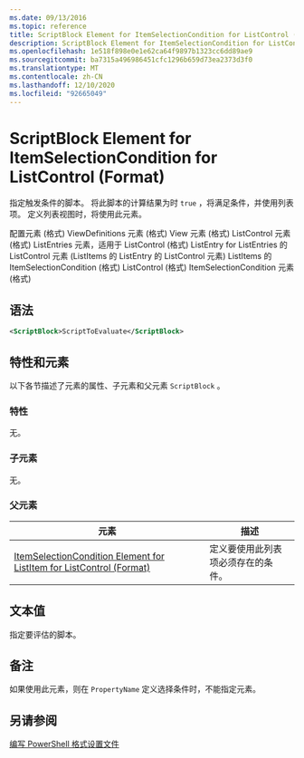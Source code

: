 ```yaml
---
ms.date: 09/13/2016
ms.topic: reference
title: ScriptBlock Element for ItemSelectionCondition for ListControl (Format)
description: ScriptBlock Element for ItemSelectionCondition for ListControl (Format)
ms.openlocfilehash: 1e518f898e0e1e62ca64f9897b1323cc6dd89ae9
ms.sourcegitcommit: ba7315a496986451cfc1296b659d73ea2373d3f0
ms.translationtype: MT
ms.contentlocale: zh-CN
ms.lasthandoff: 12/10/2020
ms.locfileid: "92665049"
---
```

# <a name="scriptblock-element-for-itemselectioncondition-for-listcontrol-format"></a>ScriptBlock Element for ItemSelectionCondition for ListControl (Format)

指定触发条件的脚本。 将此脚本的计算结果为时 `true` ，将满足条件，并使用列表项。 定义列表视图时，将使用此元素。

配置元素 (格式) ViewDefinitions 元素 (格式) View 元素 (格式) ListControl 元素 (格式) ListEntries 元素，适用于 ListControl (格式) ListEntry for ListEntries 的 ListControl 元素 (ListItems 的 ListEntry 的 ListControl 元素) ListItems 的 ItemSelectionCondition (格式) ListControl (格式) ItemSelectionCondition 元素 (格式) 

## <a name="syntax"></a>语法

```xml
<ScriptBlock>ScriptToEvaluate</ScriptBlock>
```

## <a name="attributes-and-elements"></a>特性和元素

以下各节描述了元素的属性、子元素和父元素 `ScriptBlock` 。

### <a name="attributes"></a>特性

无。

### <a name="child-elements"></a>子元素

无。

### <a name="parent-elements"></a>父元素

|元素|描述|
|-------------|-----------------|
|[ItemSelectionCondition Element for ListItem for ListControl (Format)](./itemselectioncondition-element-for-listitem-for-listcontrol-format.md)|定义要使用此列表项必须存在的条件。|

## <a name="text-value"></a>文本值

指定要评估的脚本。

## <a name="remarks"></a>备注

如果使用此元素，则在 `PropertyName` 定义选择条件时，不能指定元素。

## <a name="see-also"></a>另请参阅

[编写 PowerShell 格式设置文件](./writing-a-powershell-formatting-file.md)
